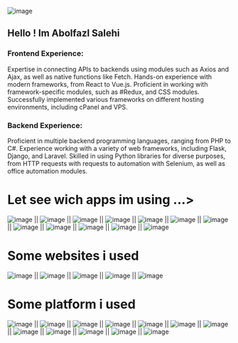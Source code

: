 
![image](https://github.com/user-attachments/assets/e7ef11a1-71a1-4674-85d7-1f2196e90011)


## Hello ! Im Abolfazl Salehi

### Frontend Experience:

Expertise in connecting APIs to backends using modules such as Axios and Ajax, as well as native functions like Fetch.
Hands-on experience with modern frameworks, from React to Vue.js.
Proficient in working with framework-specific modules, such as #Redux, and CSS modules.
Successfully implemented various frameworks on different hosting environments, including cPanel and VPS.
### Backend Experience:

Proficient in multiple backend programming languages, ranging from PHP to C#.
Experience working with a variety of web frameworks, including Flask, Django, and Laravel.
Skilled in using Python libraries for diverse purposes, from HTTP requests with requests to automation with Selenium, as well as office automation modules.



# Let see wich apps im using ...>

![image](https://github.com/user-attachments/assets/72b2a083-ad62-4e21-9af4-3c00efae6032)   ||   ![image](https://github.com/user-attachments/assets/701067b1-7536-42a6-979c-48f88b4db9aa)   ||   ![image](https://github.com/user-attachments/assets/75e84520-f079-45ad-a5c6-5e5bbd451b5b)   ||   ![image](https://github.com/user-attachments/assets/d1549307-1f26-43bf-8e55-7f3f711afbc0)   ||   ![image](https://github.com/user-attachments/assets/448e10c0-0f26-4c96-8b53-787ad46dd7c5)   ||   ![image](https://github.com/user-attachments/assets/7a02fc82-aa43-4ec1-9612-f50f6bf09f44)   ||   ![image](https://github.com/user-attachments/assets/c30c66b2-ff33-4659-aa27-0bf397a1ad82)   ||   ![image](https://github.com/user-attachments/assets/b109c637-d4f0-41bf-8a66-373e816749e4)   ||   ![image](https://github.com/user-attachments/assets/1cdc08c5-e099-4a76-881f-bf315001dfc8)   ||   ![image](https://github.com/user-attachments/assets/3c10f34c-c8a4-4fac-891d-3320dc47f364)   ||   ![image](https://github.com/user-attachments/assets/7eeb7315-ccde-4990-856b-2c7dd4f8cf7b)   ||   ![image](https://github.com/user-attachments/assets/18b442ee-2d81-409f-ab8f-a7972b86a54c) 

# Some websites i used

![image](https://github.com/user-attachments/assets/6eb0eae3-0f07-4c2b-960e-0e135310ed3c)   ||   ![image](https://github.com/user-attachments/assets/48c65ca3-a585-41fa-bdc6-85fd33cf8c3c)   ||   ![image](https://github.com/user-attachments/assets/e0a5705c-1bee-4b5b-a1dd-7638b1696cc9)   ||   ![image](https://github.com/user-attachments/assets/fcbd408f-ea3c-481a-b5b7-549350cc951a)   ||   ![image](https://github.com/user-attachments/assets/2eab3d77-9c47-49a3-aa0c-de08f9cfe084) 


# Some platform i used

![image](https://github.com/user-attachments/assets/11c61887-d733-4a20-b09b-7f5e32a1631f)   ||   ![image](https://github.com/user-attachments/assets/c122977e-3128-48ae-83cd-e4bebc1ec6fe)   ||   ![image](https://github.com/user-attachments/assets/b7f2901f-be07-4942-9660-22b19f1b3dce)   ||   ![image](https://github.com/user-attachments/assets/4d58ceae-0389-4963-a9bc-9ba32f30609a)   ||   ![image](https://github.com/user-attachments/assets/8f683bcd-6688-4458-8b07-3765e34f4c35)   ||   ![image](https://github.com/user-attachments/assets/810c009d-da2b-41ee-ba95-41020005aefc)   ||   ![image](https://github.com/user-attachments/assets/eacc84ee-ffcb-49c1-81ad-912d99dd6326)   ||   ![image](https://github.com/user-attachments/assets/5d8ffabb-18fa-4da9-89fa-8fba8db36997)   ||   ![image](https://github.com/user-attachments/assets/a30a9e98-ede1-4fd5-8110-a1fe3f36009b)   ||   ![image](https://github.com/user-attachments/assets/a2d37c00-8c59-4f7d-b247-b721e36241e5)   ||   ![image](https://github.com/user-attachments/assets/6b063c3d-965a-4d07-8374-2e03f3547972)   ||   ![image](https://github.com/user-attachments/assets/76e0b984-5203-4d09-a482-411f170ed8f4)  





































